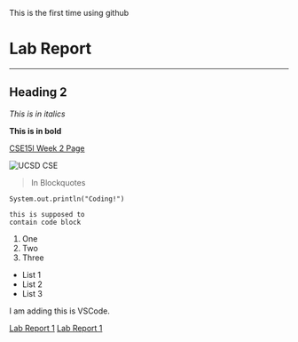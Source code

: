 This is the first time using github
# **Lab Report**
---
## Heading 2
*This is in italics*

**This is in bold**

[CSE15l Week 2 Page](https://ucsd-cse15l-w22.github.io/week/week2/)

![UCSD CSE](http://cse.ucsd.edu/sites/cse/files/cse/CSELogo_text_color.gif)

> In Blockquotes

`System.out.println("Coding!")`

```
this is supposed to
contain code block
```

1. One
2. Two
3. Three

* List 1
* List 2
* List 3

I am adding this is VSCode.

[Lab Report 1](lab-report-1-week-2.html)
[Lab Report 1](https://mmizumoto1213.github.io/cse15l-lab-reports/lab-report-1-week-2.html)

